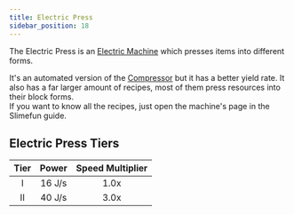 ```yaml
---
title: Electric Press
sidebar_position: 18
---
```


The Electric Press is an [Electric Machine](../Electric-Machines.md) which presses items into different forms.

It's an automated version of the [Compressor](../../Basic-Machines/Compressor.md) but it has a better yield rate.
It also has a far larger amount of recipes, most of them press resources into their block forms.  
If you want to know all the recipes, just open the machine's page in the Slimefun guide.

## Electric Press Tiers

| Tier | Power  | Speed Multiplier |
| :--: | :----: | :--------------: |
| I    | 16 J/s | 1.0x             |
| II   | 40 J/s | 3.0x             |
